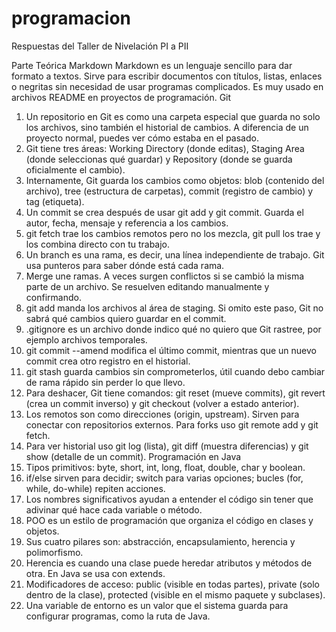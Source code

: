 # programacion 

Respuestas del Taller de Nivelación PI a PII

Parte Teórica
Markdown
Markdown es un lenguaje sencillo para dar formato a textos. Sirve para escribir documentos con títulos, listas, enlaces o negritas sin necesidad de usar programas complicados. Es muy usado en archivos README en proyectos de programación.
Git
1. Un repositorio en Git es como una carpeta especial que guarda no solo los archivos, sino también el historial de cambios. A diferencia de un proyecto normal, puedes ver cómo estaba en el pasado.
2. Git tiene tres áreas: Working Directory (donde editas), Staging Area (donde seleccionas qué guardar) y Repository (donde se guarda oficialmente el cambio).
3. Internamente, Git guarda los cambios como objetos: blob (contenido del archivo), tree (estructura de carpetas), commit (registro de cambio) y tag (etiqueta).
4. Un commit se crea después de usar git add y git commit. Guarda el autor, fecha, mensaje y referencia a los cambios.
5. git fetch trae los cambios remotos pero no los mezcla, git pull los trae y los combina directo con tu trabajo.
6. Un branch es una rama, es decir, una línea independiente de trabajo. Git usa punteros para saber dónde está cada rama.
7. Merge une ramas. A veces surgen conflictos si se cambió la misma parte de un archivo. Se resuelven editando manualmente y confirmando.
8. git add manda los archivos al área de staging. Si omito este paso, Git no sabrá qué cambios quiero guardar en el commit.
9. .gitignore es un archivo donde indico qué no quiero que Git rastree, por ejemplo archivos temporales.
10. git commit --amend modifica el último commit, mientras que un nuevo commit crea otro registro en el historial.
11. git stash guarda cambios sin comprometerlos, útil cuando debo cambiar de rama rápido sin perder lo que llevo.
12. Para deshacer, Git tiene comandos: git reset (mueve commits), git revert (crea un commit inverso) y git checkout (volver a estado anterior).
13. Los remotos son como direcciones (origin, upstream). Sirven para conectar con repositorios externos. Para forks uso git remote add y git fetch.
14. Para ver historial uso git log (lista), git diff (muestra diferencias) y git show (detalle de un commit).
Programación en Java
15. Tipos primitivos: byte, short, int, long, float, double, char y boolean.
16. if/else sirven para decidir; switch para varias opciones; bucles (for, while, do-while) repiten acciones.
17. Los nombres significativos ayudan a entender el código sin tener que adivinar qué hace cada variable o método.
18. POO es un estilo de programación que organiza el código en clases y objetos.
19. Sus cuatro pilares son: abstracción, encapsulamiento, herencia y polimorfismo.
20. Herencia es cuando una clase puede heredar atributos y métodos de otra. En Java se usa con extends.
21. Modificadores de acceso: public (visible en todas partes), private (solo dentro de la clase), protected (visible en el mismo paquete y subclases).
22. Una variable de entorno es un valor que el sistema guarda para configurar programas, como la ruta de Java.



        
   

